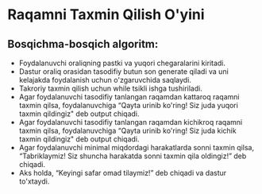 # Raqamni Taxmin Qilish O'yini



## Bosqichma-bosqich algoritm:

- Foydalanuvchi oraliqning pastki va yuqori chegaralarini kiritadi.
- Dastur oraliq orasidan tasodifiy butun son generate qiladi va uni kelajakda foydalanish uchun o'zgaruvchida saqlaydi.
- Takroriy taxmin qilish uchun while tsikli ishga tushiriladi.
- Agar foydalanuvchi tasodifiy tanlangan raqamdan kattaroq raqamni taxmin qilsa, foydalanuvchiga “Qayta urinib ko'ring! Siz juda yuqori taxmin qildingiz" deb output chiqadi.
- Agar foydalanuvchi tasodifiy tanlangan raqamdan kichikroq raqamni taxmin qilsa, foydalanuvchiga “Qayta urinib ko'ring! Siz juda kichik taxmin qildingiz" deb output chiqadi.
- Agar foydalanuvchi minimal miqdordagi harakatlarda sonni taxmin qilsa, “Tabriklaymiz! Siz shuncha harakatda sonni taxmin qila oldingiz!” deb chiqadi.
- Aks holda, “Keyingi safar omad tilaymiz!” deb chiqadi va dastur to'xtaydi.